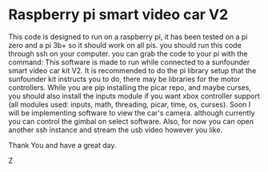 # Raspberry pi smart video car V2



This code is designed to run on a raspberry pi, it has been tested on a pi zero and a pi 3b+ so it should work on all pis. you should run this code through ssh on your computer. you can grab the code to your pi with the command: This software is made to run while connected to a sunfounder smart video car kit V2. It is recommended to do the pi library setup that the sunfounder kit instructs you to do, there may be libraries for the motor controllers. While you are pip installing the picar repo, and maybe curses, you should also install the inputs module if you want xbox controller support (all modules used: inputs, math, threading, picar, time, os, curses). Soon I will be implementing software to view the car's camera. although currently you can control the gimbal on select software. Also, for now you can open another ssh instance and stream the usb video however you like.

Thank You and have a great day.

  Z


